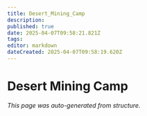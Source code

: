 ```yaml
---
title: Desert_Mining_Camp
description: 
published: true
date: 2025-04-07T09:58:21.821Z
tags: 
editor: markdown
dateCreated: 2025-04-07T09:58:19.620Z
---
```


# Desert Mining Camp

*This page was auto-generated from structure.*